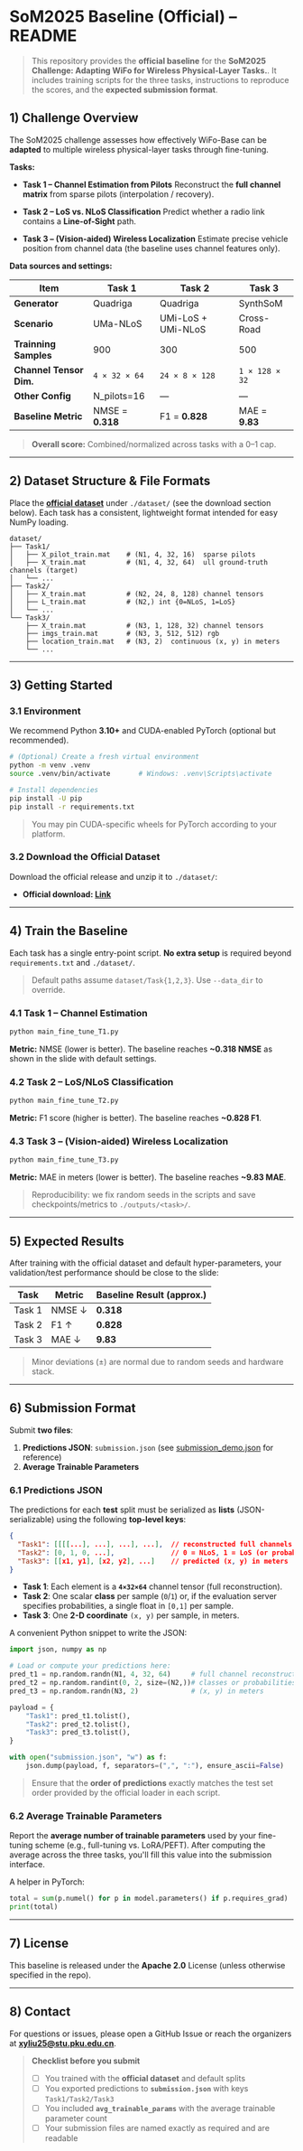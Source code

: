 # SoM2025 Baseline (Official) – README

> This repository provides the **official baseline** for the **SoM2025 Challenge: Adapting WiFo for Wireless Physical-Layer Tasks.**.
> It includes training scripts for the three tasks, instructions to reproduce the scores, and the **expected submission format**.

## 1) Challenge Overview

The SoM2025 challenge assesses how effectively WiFo-Base can be **adapted** to multiple wireless physical-layer tasks through fine-tuning.

**Tasks:**

- **Task 1 – Channel Estimation from Pilots**
  Reconstruct the **full channel matrix** from sparse pilots (interpolation / recovery).

- **Task 2 – LoS vs. NLoS Classification**
  Predict whether a radio link contains a **Line-of-Sight** path.

- **Task 3 – (Vision-aided) Wireless Localization**
  Estimate precise vehicle position from channel data (the baseline uses channel features only).

**Data sources and settings:**

| Item | Task 1 | Task 2 | Task 3 |
|---|---|---|---|
| **Generator** | Quadriga | Quadriga | SynthSoM |
| **Scenario** | UMa-NLoS | UMi-LoS + UMi-NLoS | Cross-Road |
| **Trainning Samples** | 900 | 300 | 500 |
| **Channel Tensor Dim.** | `4 × 32 × 64` | `24 × 8 × 128` | `1 × 128 × 32` |
| **Other Config** | N_pilots=16 | — | — |
| **Baseline Metric** | NMSE = **0.318** | F1 = **0.828** | MAE = **9.83** |

> **Overall score:**
> Combined/normalized across tasks with a 0–1 cap.

---

## 2) Dataset Structure & File Formats

Place the **[official dataset](https://huggingface.co/datasets/PPASS/som2025/tree/main)** under `./dataset/` (see the download section below).
Each task has a consistent, lightweight format intended for easy NumPy loading.

```
dataset/
├── Task1/
│   ├── X_pilot_train.mat    # (N1, 4, 32, 16)  sparse pilots
│   ├── X_train.mat          # (N1, 4, 32, 64)  ull ground-truth channels (target)
│   └── ...
├── Task2/
│   ├── X_train.mat          # (N2, 24, 8, 128) channel tensors
│   ├── L_train.mat          # (N2,) int {0=NLoS, 1=LoS}
│   └── ...
└── Task3/
    ├── X_train.mat          # (N3, 1, 128, 32) channel tensors
    ├── imgs_train.mat       # (N3, 3, 512, 512) rgb
    ├── location_train.mat   # (N3, 2)  continuous (x, y) in meters
    └── ...
```
 
---

## 3) Getting Started

### 3.1 Environment

We recommend Python **3.10+** and CUDA-enabled PyTorch (optional but recommended).

```bash
# (Optional) Create a fresh virtual environment
python -m venv .venv
source .venv/bin/activate       # Windows: .venv\Scripts\activate

# Install dependencies
pip install -U pip
pip install -r requirements.txt
```

> You may pin CUDA-specific wheels for PyTorch according to your platform.

### 3.2 Download the Official Dataset

Download the official release and unzip it to `./dataset/`:

- **Official download: [Link](https://huggingface.co/datasets/PPASS/som2025/tree/main)**

---

## 4) Train the Baseline

Each task has a single entry-point script. **No extra setup** is required beyond `requirements.txt` and `./dataset/`.

> Default paths assume `dataset/Task{1,2,3}`. Use `--data_dir` to override.

### 4.1 Task 1 – Channel Estimation

```bash
python main_fine_tune_T1.py 
```

**Metric:** NMSE (lower is better).
The baseline reaches **~0.318 NMSE** as shown in the slide with default settings.

### 4.2 Task 2 – LoS/NLoS Classification

```bash
python main_fine_tune_T2.py 
```

**Metric:** F1 score (higher is better).
The baseline reaches **~0.828 F1**.

### 4.3 Task 3 – (Vision-aided) Wireless Localization

```bash
python main_fine_tune_T3.py 
```

**Metric:** MAE in meters (lower is better).
The baseline reaches **~9.83 MAE**.

> Reproducibility: we fix random seeds in the scripts and save checkpoints/metrics to `./outputs/<task>/`.

---

## 5) Expected Results

After training with the official dataset and default hyper-parameters, your validation/test performance should be close to the slide:

| Task | Metric | Baseline Result (approx.) |
|---|---|---|
| Task 1 | NMSE ↓ | **0.318** |
| Task 2 | F1 ↑ | **0.828** |
| Task 3 | MAE ↓ | **9.83** |

> Minor deviations (±) are normal due to random seeds and hardware stack.

---

## 6) Submission Format

Submit **two files**:

1) **Predictions JSON**: `submission.json` (see [submission_demo.json](https://huggingface.co/datasets/PPASS/som2025/tree/main) for reference)
2) **Average Trainable Parameters** 

### 6.1 Predictions JSON

The predictions for each **test** split must be serialized as **lists** (JSON-serializable) using the following **top-level keys**:

```json
{
  "Task1": [[[[...], ...], ...], ...],  // reconstructed full channels for Task 1
  "Task2": [0, 1, 0, ...],              // 0 = NLoS, 1 = LoS (or probability if required by phase)
  "Task3": [[x1, y1], [x2, y2], ...]    // predicted (x, y) in meters
}
```

- **Task 1**: Each element is a **`4×32×64`** channel tensor (full reconstruction).
- **Task 2**: One scalar **class** per sample (`0`/`1`) or, if the evaluation server specifies probabilities, a single float in `[0,1]` per sample.
- **Task 3**: One **2-D coordinate** `(x, y)` per sample, in meters.

A convenient Python snippet to write the JSON:

```python
import json, numpy as np

# Load or compute your predictions here:
pred_t1 = np.random.randn(N1, 4, 32, 64)     # full channel reconstructions
pred_t2 = np.random.randint(0, 2, size=(N2,))# classes or probabilities
pred_t3 = np.random.randn(N3, 2)             # (x, y) in meters

payload = {
    "Task1": pred_t1.tolist(),
    "Task2": pred_t2.tolist(),
    "Task3": pred_t3.tolist(),
}

with open("submission.json", "w") as f:
    json.dump(payload, f, separators=(",", ":"), ensure_ascii=False)
```

> Ensure that the **order of predictions** exactly matches the test set order provided by the official loader in each script.

### 6.2 Average Trainable Parameters

Report the **average number of trainable parameters** used by your fine-tuning scheme (e.g., full-tuning vs. LoRA/PEFT).
After computing the average across the three tasks, you'll fill this value into the submission interface.
 
A helper in PyTorch:

```python
total = sum(p.numel() for p in model.parameters() if p.requires_grad)
print(total)
```
 
 

---

## 7) License

This baseline is released under the **Apache 2.0** License (unless otherwise specified in the repo).

---

## 8) Contact

For questions or issues, please open a GitHub Issue or reach the organizers at **xyliu25@stu.pku.edu.cn**.

> **Checklist before you submit**
> - [ ] You trained with the **official dataset** and default splits
> - [ ] You exported predictions to **`submission.json`** with keys `Task1/Task2/Task3`
> - [ ] You included **`avg_trainable_params`** with the average trainable parameter count
> - [ ] Your submission files are named exactly as required and are readable









